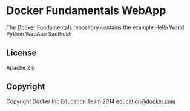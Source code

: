 Docker Fundamentals WebApp
==========================

The Docker Fundamentals repository contains the example Hello World Python WebApp Santhosh

## License

Apache 2.0

## Copyright

Copyright Docker Inc Education Team 2014 <education@docker.com>
